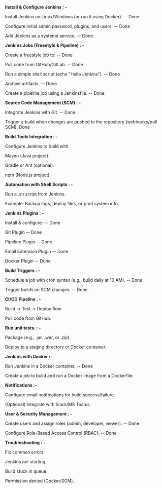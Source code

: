 **Install \& Configure Jenkins  : -** 



Install Jenkins on Linux/Windows (or run it using Docker). -- Done



Configure initial admin password, plugins, and users. -- Done



Add Jenkins as a systemd service. -- Done



**Jenkins Jobs (Freestyle \& Pipeline)  : -** 



Create a freestyle job to:  -- Done



Pull code from GitHub/GitLab. -- Done



Run a simple shell script (echo "Hello Jenkins"). -- Done



Archive artifacts. -- Done



Create a pipeline job using a Jenkinsfile. -- Done



**Source Code Management (SCM) : -** 



Integrate Jenkins with Git. -- Done



Trigger a build when changes are pushed to the repository (webhooks/poll SCM). Done



**Build Tools Integration : -** 



Configure Jenkins to build with



Maven (Java project).



Gradle or Ant (optional).



npm (Node.js project).



**Automation with Shell Scripts : -** 



Run a .sh script from Jenkins.



Example: Backup logs, deploy files, or print system info.



**Jenkins Plugins : -** 



Install \& configure: -- Done



Git Plugin -- Done



Pipeline Plugin -- Done



Email Extension Plugin -- Done



Docker Plugin -- Done



**Build Triggers : -** 



Schedule a job with cron syntax (e.g., build daily at 10 AM). -- Done



Trigger builds on SCM changes. -- Done



**CI/CD Pipeline : -** 



Build → Test → Deploy flow:



Pull code from GitHub.



**Run unit tests. : -** 



Package (e.g., .jar, .war, or .zip).



Deploy to a staging directory or Docker container.



**Jenkins with Docker :-** 



Run Jenkins in a Docker container. -- Done



Create a job to build and run a Docker image from a Dockerfile.



**Notifications :-** 



Configure email notifications for build success/failure.



(Optional) Integrate with Slack/MS Teams.



**User \& Security Management : -** 



Create users and assign roles (admin, developer, viewer). -- Done



Configure Role-Based Access Control (RBAC). -- Done



**Troubleshooting : -** 



Fix common errors:



Jenkins not starting.



Build stuck in queue.



Permission denied (Docker/SCM).

